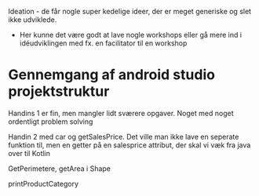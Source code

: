 Ideation - de får nogle super kedelige ideer, der er meget generiske og slet ikke udviklede.

- Her kunne det være godt at lave nogle workshops eller gå mere ind i idéudviklingen med fx. en facilitator til en workshop



Gennemgang af android studio projektstruktur
=======
Handins 1 er fin, men mangler lidt sværere opgaver. Noget med noget ordentligt problem solving

Handin 2 med car og getSalesPrice. Det ville man ikke lave en seperate funktion til, men en getter på en salesprice attribut, der skal vi væk fra java over til Kotlin

GetPerimetere, getArea i Shape

printProductCategory

